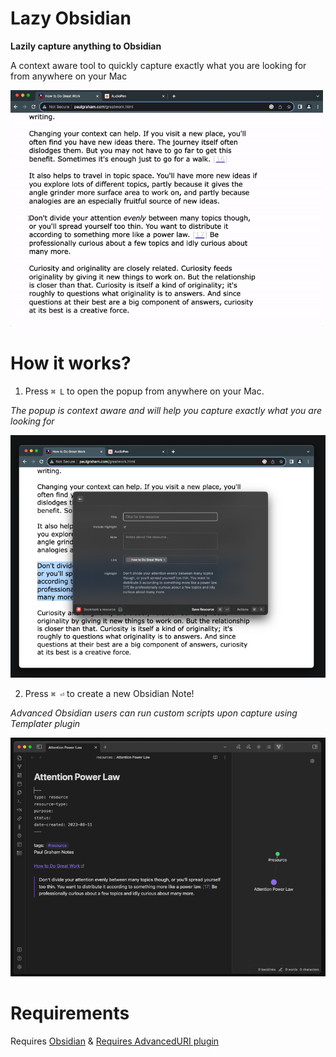 # Lazy Obsidian

**Lazily capture anything to Obsidian**

A context aware tool to quickly capture exactly what you are looking for from anywhere on your Mac

<img src="https://raw.githubusercontent.com/trillhause/lazy-obsidian/main/demo.gif" width="500">

# How it works?

1. Press `⌘ L` to open the popup from anywhere on your Mac.

_The popup is context aware and will help you capture exactly what you are looking for_

<img src="https://raw.githubusercontent.com/trillhause/lazy-obsidian/main/popup.png" width="600">

2. Press `⌘ ⏎` to create a new Obsidian Note!

_Advanced Obsidian users can run custom scripts upon capture using Templater plugin_

<img src="https://raw.githubusercontent.com/trillhause/lazy-obsidian/main/note.png" width="600">

# Requirements

Requires [Obsidian](https://obsidian.md) & [Requires AdvancedURI plugin](https://vinzent03.github.io/obsidian-advanced-uri/)
